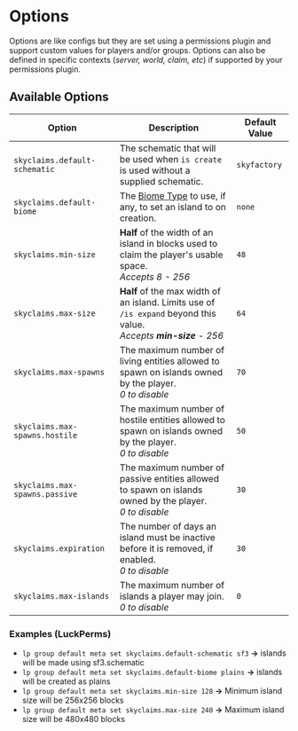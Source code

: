 # Options
Options are like configs but they are set using a permissions plugin and support custom values for players and/or groups.
Options can also be defined in specific contexts (_server, world, claim, etc_) if supported by your permissions plugin.

## Available Options

| Option | Description | Default Value |
| ------ | ----------- | ------------- |
| `skyclaims.default-schematic` | The schematic that will be used when `is create` is used without a supplied schematic. | `skyfactory` |
| `skyclaims.default-biome` | The [Biome Type](biome-types.md) to use, if any, to set an island to on creation. | `none` |
| `skyclaims.min-size` | **Half** of the width of an island in blocks used to claim the player's usable space.<br /> _Accepts 8 - 256_ | `48` |
| `skyclaims.max-size` | **Half** of the max width of an island. Limits use of `/is expand` beyond this value.<br /> _Accepts **min-size** - 256_ | `64` |
| `skyclaims.max-spawns` | The maximum number of living entities allowed to spawn on islands owned by the player.<br /> _0 to disable_ | `70` |
| `skyclaims.max-spawns.hostile` | The maximum number of hostile entities allowed to spawn on islands owned by the player.<br /> _0 to disable_ | `50` |
| `skyclaims.max-spawns.passive` | The maximum number of passive entities allowed to spawn on islands owned by the player.<br /> _0 to disable_ | `30` |
| `skyclaims.expiration` | The number of days an island must be inactive before it is removed, if enabled.<br /> _0 to disable_ | `30` |
| `skyclaims.max-islands` | The maximum number of islands a player may join.<br /> _0 to disable_ | `0` |

### Examples (LuckPerms)
- `lp group default meta set skyclaims.default-schematic sf3` **&#8594;** islands will be made using sf3.schematic
- `lp group default meta set skyclaims.default-biome plains` **&#8594;** islands will be created as plains
- `lp group default meta set skyclaims.min-size 128` **&#8594;** Minimum island size will be 256x256 blocks
- `lp group default meta set skyclaims.max-size 240` **&#8594;** Maximum island size will be 480x480 blocks